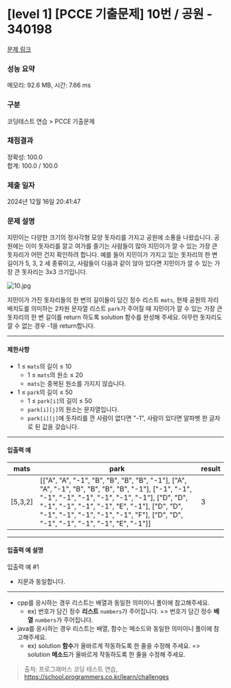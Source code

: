 # \[level 1] \[PCCE 기출문제] 10번 / 공원 - 340198

[문제 링크](https://school.programmers.co.kr/learn/courses/30/lessons/340198)

### 성능 요약

메모리: 92.6 MB, 시간: 7.66 ms

### 구분

코딩테스트 연습 > PCCE 기출문제

### 채점결과

정확성: 100.0\
합계: 100.0 / 100.0

### 제출 일자

2024년 12월 16일 20:41:47

### 문제 설명

지민이는 다양한 크기의 정사각형 모양 돗자리를 가지고 공원에 소풍을 나왔습니다. 공원에는 이미 돗자리를 깔고 여가를 즐기는 사람들이 많아 지민이가 깔 수 있는 가장 큰 돗자리가 어떤 건지 확인하려 합니다. 예를 들어 지민이가 가지고 있는 돗자리의 한 변 길이가 5, 3, 2 세 종류이고, 사람들이 다음과 같이 앉아 있다면 지민이가 깔 수 있는 가장 큰 돗자리는 3x3 크기입니다.

![10.jpg](https://grepp-programmers.s3.ap-northeast-2.amazonaws.com/files/production/b303f9e8-1d3e-4e44-a75e-e8deb64c8e6c/10.jpg)

지민이가 가진 돗자리들의 한 변의 길이들이 담긴 정수 리스트 `mats`, 현재 공원의 자리 배치도를 의미하는 2차원 문자열 리스트 `park`가 주어질 때 지민이가 깔 수 있는 가장 큰 돗자리의 한 변 길이를 return 하도록 solution 함수를 완성해 주세요. 아무런 돗자리도 깔 수 없는 경우 -1을 return합니다.

***

#### 제한사항

* 1 ≤ `mats`의 길이 ≤ 10
  * 1 ≤ `mats`의 원소 ≤ 20
  * `mats`는 중복된 원소를 가지지 않습니다.
* 1 ≤ `park`의 길이 ≤ 50
  * 1 ≤ `park[i]`의 길이 ≤ 50
  * `park[i][j]`의 원소는 문자열입니다.
  * `park[i][j]`에 돗자리를 깐 사람이 없다면 "-1", 사람이 있다면 알파벳 한 글자로 된 값을 갖습니다.

***

#### 입출력 예

| mats     | park                                                                                                                                                                                                                                                                                           | result |
| -------- | ---------------------------------------------------------------------------------------------------------------------------------------------------------------------------------------------------------------------------------------------------------------------------------------------- | ------ |
| \[5,3,2] | \[\["A", "A", "-1", "B", "B", "B", "B", "-1"], \["A", "A", "-1", "B", "B", "B", "B", "-1"], \["-1", "-1", "-1", "-1", "-1", "-1", "-1", "-1"], \["D", "D", "-1", "-1", "-1", "-1", "E", "-1"], \["D", "D", "-1", "-1", "-1", "-1", "-1", "F"], \["D", "D", "-1", "-1", "-1", "-1", "E", "-1"]] | 3      |

***

#### 입출력 예 설명

입출력 예 #1

* 지문과 동일합니다.

***

* cpp를 응시하는 경우 리스트는 배열과 동일한 의미이니 풀이에 참고해주세요.
  * ex) 번호가 담긴 정수 **리스트** `numbers`가 주어집니다. => 번호가 담긴 정수 **배열** `numbers`가 주어집니다.
* java를 응시하는 경우 리스트는 배열, 함수는 메소드와 동일한 의미이니 풀이에 참고해주세요.
  * ex) solution **함수**가 올바르게 작동하도록 한 줄을 수정해 주세요. => solution **메소드**가 올바르게 작동하도록 한 줄을 수정해 주세요.

> 출처: 프로그래머스 코딩 테스트 연습, https://school.programmers.co.kr/learn/challenges

